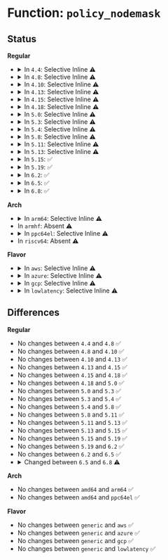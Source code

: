 # Function: <code>policy_nodemask</code>

## Status
<b>Regular</b>
<ul>
<li>
<details>
<summary>In <code>4.4</code>: Selective Inline ⚠️</summary>

```c
nodemask_t *policy_nodemask(gfp_t gfp, struct mempolicy *policy);
```

**Collision:** Unique Static

**Inline:** Selective

**Transformation:** False

**Instances:**

```
In mm/mempolicy.c (ffffffff811e0650)
Location: mm/mempolicy.c:1635
Inline: True
Direct callers:
  - mm/mempolicy.c:alloc_pages_current
  - mm/mempolicy.c:alloc_pages_vma
  - mm/mempolicy.c:alloc_pages_vma
  - mm/mempolicy.c:alloc_pages_vma
```
**Symbols:**

```
ffffffff811e0650-ffffffff811e06af: policy_nodemask (STB_LOCAL)
```
</details>
</li>
<li>
<details>
<summary>In <code>4.8</code>: Selective Inline ⚠️</summary>

```c
nodemask_t *policy_nodemask(gfp_t gfp, struct mempolicy *policy);
```

**Collision:** Unique Static

**Inline:** Selective

**Transformation:** False

**Instances:**

```
In mm/mempolicy.c (ffffffff811fe810)
Location: mm/mempolicy.c:1667
Inline: True
Direct callers:
  - mm/mempolicy.c:alloc_pages_current
  - mm/mempolicy.c:alloc_pages_vma
  - mm/mempolicy.c:alloc_pages_vma
```
**Symbols:**

```
ffffffff811fe810-ffffffff811fe86f: policy_nodemask (STB_LOCAL)
```
</details>
</li>
<li>
<details>
<summary>In <code>4.10</code>: Selective Inline ⚠️</summary>

```c
nodemask_t *policy_nodemask(gfp_t gfp, struct mempolicy *policy);
```

**Collision:** Unique Static

**Inline:** Selective

**Transformation:** False

**Instances:**

```
In mm/mempolicy.c (ffffffff8120f500)
Location: mm/mempolicy.c:1669
Inline: True
Direct callers:
  - mm/mempolicy.c:alloc_pages_current
  - mm/mempolicy.c:alloc_pages_vma
  - mm/mempolicy.c:alloc_pages_vma
```
**Symbols:**

```
ffffffff8120f500-ffffffff8120f57e: policy_nodemask (STB_LOCAL)
```
</details>
</li>
<li>
<details>
<summary>In <code>4.13</code>: Selective Inline ⚠️</summary>

```c
nodemask_t *policy_nodemask(gfp_t gfp, struct mempolicy *policy);
```

**Collision:** Unique Static

**Inline:** Selective

**Transformation:** False

**Instances:**

```
In mm/mempolicy.c (ffffffff8121ade0)
Location: mm/mempolicy.c:1594
Inline: True
Direct callers:
  - mm/mempolicy.c:alloc_pages_current
  - mm/mempolicy.c:alloc_pages_vma
  - mm/mempolicy.c:alloc_pages_vma
```
**Symbols:**

```
ffffffff8121ade0-ffffffff8121ae59: policy_nodemask (STB_LOCAL)
```
</details>
</li>
<li>
<details>
<summary>In <code>4.15</code>: Selective Inline ⚠️</summary>

```c
nodemask_t *policy_nodemask(gfp_t gfp, struct mempolicy *policy);
```

**Collision:** Unique Static

**Inline:** Selective

**Transformation:** False

**Instances:**

```
In mm/mempolicy.c (ffffffff81236000)
Location: mm/mempolicy.c:1651
Inline: True
Direct callers:
  - mm/mempolicy.c:alloc_pages_current
  - mm/mempolicy.c:alloc_pages_vma
  - mm/mempolicy.c:alloc_pages_vma
```
**Symbols:**

```
ffffffff81236000-ffffffff81236079: policy_nodemask (STB_LOCAL)
```
</details>
</li>
<li>
<details>
<summary>In <code>4.18</code>: Selective Inline ⚠️</summary>

```c
nodemask_t *policy_nodemask(gfp_t gfp, struct mempolicy *policy);
```

**Collision:** Unique Static

**Inline:** Selective

**Transformation:** False

**Instances:**

```
In mm/mempolicy.c (ffffffff81258fe0)
Location: mm/mempolicy.c:1708
Inline: True
Direct callers:
  - mm/mempolicy.c:alloc_pages_current
  - mm/mempolicy.c:alloc_pages_vma
  - mm/mempolicy.c:alloc_pages_vma
```
**Symbols:**

```
ffffffff81258fe0-ffffffff81259059: policy_nodemask (STB_LOCAL)
```
</details>
</li>
<li>
<details>
<summary>In <code>5.0</code>: Selective Inline ⚠️</summary>

```c
nodemask_t *policy_nodemask(gfp_t gfp, struct mempolicy *policy);
```

**Collision:** Unique Static

**Inline:** Selective

**Transformation:** False

**Instances:**

```
In mm/mempolicy.c (ffffffff8126d3e0)
Location: mm/mempolicy.c:1748
Inline: True
Direct callers:
  - mm/mempolicy.c:alloc_pages_current
  - mm/mempolicy.c:alloc_pages_vma
  - mm/mempolicy.c:alloc_pages_vma
```
**Symbols:**

```
ffffffff8126d3e0-ffffffff8126d459: policy_nodemask (STB_LOCAL)
```
</details>
</li>
<li>
<details>
<summary>In <code>5.3</code>: Selective Inline ⚠️</summary>

```c
nodemask_t *policy_nodemask(gfp_t gfp, struct mempolicy *policy);
```

**Collision:** Unique Static

**Inline:** Selective

**Transformation:** False

**Instances:**

```
In mm/mempolicy.c (ffffffff81288840)
Location: mm/mempolicy.c:1794
Inline: True
Direct callers:
  - mm/mempolicy.c:alloc_pages_current
  - mm/mempolicy.c:alloc_pages_vma
  - mm/mempolicy.c:alloc_pages_vma
```
**Symbols:**

```
ffffffff81288840-ffffffff812888b7: policy_nodemask (STB_LOCAL)
```
</details>
</li>
<li>
<details>
<summary>In <code>5.4</code>: Selective Inline ⚠️</summary>

```c
nodemask_t *policy_nodemask(gfp_t gfp, struct mempolicy *policy);
```

**Collision:** Unique Static

**Inline:** Selective

**Transformation:** False

**Instances:**

```
In mm/mempolicy.c (ffffffff812983b0)
Location: mm/mempolicy.c:1796
Inline: True
Direct callers:
  - mm/mempolicy.c:alloc_pages_current
  - mm/mempolicy.c:alloc_pages_vma
  - mm/mempolicy.c:alloc_pages_vma
```
**Symbols:**

```
ffffffff812983b0-ffffffff81298427: policy_nodemask (STB_LOCAL)
```
</details>
</li>
<li>
<details>
<summary>In <code>5.8</code>: Selective Inline ⚠️</summary>

```c
nodemask_t *policy_nodemask(gfp_t gfp, struct mempolicy *policy);
```

**Collision:** Unique Static

**Inline:** Selective

**Transformation:** False

**Instances:**

```
In mm/mempolicy.c (ffffffff812cbc00)
Location: mm/mempolicy.c:1893
Inline: True
Direct callers:
  - mm/mempolicy.c:alloc_pages_current
  - mm/mempolicy.c:alloc_pages_vma
  - mm/mempolicy.c:alloc_pages_vma
```
**Symbols:**

```
ffffffff812cbc00-ffffffff812cbc77: policy_nodemask (STB_LOCAL)
```
</details>
</li>
<li>
<details>
<summary>In <code>5.11</code>: Selective Inline ⚠️</summary>

```c
nodemask_t *policy_nodemask(gfp_t gfp, struct mempolicy *policy);
```

**Collision:** Unique Global

**Inline:** Selective

**Transformation:** False

**Instances:**

```
In mm/mempolicy.c (ffffffff812da9c0)
Location: mm/mempolicy.c:1869
Inline: True
Direct callers:
  - mm/hugetlb.c:allowed_mems_nr
  - mm/mempolicy.c:alloc_pages_current
  - mm/mempolicy.c:alloc_pages_vma
  - mm/mempolicy.c:alloc_pages_vma
```
**Symbols:**

```
ffffffff812da9c0-ffffffff812daa37: policy_nodemask (STB_GLOBAL)
```
</details>
</li>
<li>
<details>
<summary>In <code>5.13</code>: Selective Inline ⚠️</summary>

```c
nodemask_t *policy_nodemask(gfp_t gfp, struct mempolicy *policy);
```

**Collision:** Unique Global

**Inline:** Selective

**Transformation:** False

**Instances:**

```
In mm/mempolicy.c (ffffffff812e2220)
Location: mm/mempolicy.c:1883
Inline: True
Direct callers:
  - mm/mempolicy.c:alloc_pages
  - mm/mempolicy.c:alloc_pages_vma
  - mm/mempolicy.c:alloc_pages_vma
```
**Symbols:**

```
ffffffff812e2220-ffffffff812e2297: policy_nodemask (STB_GLOBAL)
```
</details>
</li>
<li>
<details>
<summary>In <code>5.15</code>: ✅</summary>

```c
nodemask_t *policy_nodemask(gfp_t gfp, struct mempolicy *policy);
```

**Collision:** Unique Global

**Inline:** No

**Transformation:** False

**Instances:**

```
In mm/mempolicy.c (ffffffff81329320)
Location: mm/mempolicy.c:1768
Inline: False
Direct callers:
  - mm/mempolicy.c:alloc_pages
  - mm/mempolicy.c:alloc_pages_vma
  - mm/mempolicy.c:alloc_pages_vma
```
**Symbols:**

```
ffffffff81329320-ffffffff813293a2: policy_nodemask (STB_GLOBAL)
```
</details>
</li>
<li>
<details>
<summary>In <code>5.19</code>: ✅</summary>

```c
nodemask_t *policy_nodemask(gfp_t gfp, struct mempolicy *policy);
```

**Collision:** Unique Global

**Inline:** No

**Transformation:** False

**Instances:**

```
In mm/mempolicy.c (ffffffff81398620)
Location: mm/mempolicy.c:1832
Inline: False
Direct callers:
  - mm/mempolicy.c:alloc_pages_bulk_array_mempolicy
  - mm/mempolicy.c:alloc_pages
  - mm/mempolicy.c:vma_alloc_folio
  - mm/mempolicy.c:vma_alloc_folio
```
**Symbols:**

```
ffffffff81398620-ffffffff813986cd: policy_nodemask (STB_GLOBAL)
```
</details>
</li>
<li>
<details>
<summary>In <code>6.2</code>: ✅</summary>

```c
nodemask_t *policy_nodemask(gfp_t gfp, struct mempolicy *policy);
```

**Collision:** Unique Global

**Inline:** No

**Transformation:** False

**Instances:**

```
In mm/mempolicy.c (ffffffff81418440)
Location: mm/mempolicy.c:1847
Inline: False
Direct callers:
  - mm/mempolicy.c:alloc_pages_bulk_array_mempolicy
  - mm/mempolicy.c:alloc_pages
  - mm/mempolicy.c:vma_alloc_folio
  - mm/mempolicy.c:vma_alloc_folio
```
**Symbols:**

```
ffffffff81418440-ffffffff814184ed: policy_nodemask (STB_GLOBAL)
```
</details>
</li>
<li>
<details>
<summary>In <code>6.5</code>: ✅</summary>

```c
nodemask_t *policy_nodemask(gfp_t gfp, struct mempolicy *policy);
```

**Collision:** Unique Global

**Inline:** No

**Transformation:** False

**Instances:**

```
In mm/mempolicy.c (ffffffff8144b990)
Location: mm/mempolicy.c:1858
Inline: False
Direct callers:
  - mm/mempolicy.c:alloc_pages_bulk_array_mempolicy
  - mm/mempolicy.c:alloc_pages
  - mm/mempolicy.c:vma_alloc_folio
  - mm/mempolicy.c:vma_alloc_folio
```
**Symbols:**

```
ffffffff8144b990-ffffffff8144ba3d: policy_nodemask (STB_GLOBAL)
```
</details>
</li>
<li>
<details>
<summary>In <code>6.8</code>: ✅</summary>

```c
nodemask_t *policy_nodemask(gfp_t gfp, struct mempolicy *pol, long unsigned int ilx, int *nid);
```

**Collision:** Unique Static

**Inline:** No

**Transformation:** False

**Instances:**

```
In mm/mempolicy.c (ffffffff81482670)
Location: mm/mempolicy.c:1920
Inline: False
Direct callers:
  - mm/mempolicy.c:alloc_pages_bulk_array_mempolicy
  - mm/mempolicy.c:alloc_pages_mpol
  - mm/mempolicy.c:huge_node
  - mm/mempolicy.c:alloc_migration_target_by_mpol
```
**Symbols:**

```
ffffffff81482670-ffffffff814827b4: policy_nodemask (STB_LOCAL)
```
</details>
</li>
</ul>
<b>Arch</b>
<ul>
<li>
<details>
<summary>In <code>arm64</code>: Selective Inline ⚠️</summary>

```c
nodemask_t *policy_nodemask(gfp_t gfp, struct mempolicy *policy);
```

**Collision:** Unique Static

**Inline:** Selective

**Transformation:** False

**Instances:**

```
In mm/mempolicy.c (ffff800010337178)
Location: mm/mempolicy.c:1796
Inline: True
Direct callers:
  - mm/mempolicy.c:alloc_pages_current
  - mm/mempolicy.c:alloc_pages_vma
  - mm/mempolicy.c:alloc_pages_vma
```
**Symbols:**

```
ffff800010337178-ffff80001033720c: policy_nodemask (STB_LOCAL)
```
</details>
</li>
<li>
In <code>armhf</code>: Absent ⚠️
</li>
<li>
<details>
<summary>In <code>ppc64el</code>: Selective Inline ⚠️</summary>

```c
nodemask_t *policy_nodemask(gfp_t gfp, struct mempolicy *policy);
```

**Collision:** Unique Static

**Inline:** Selective

**Transformation:** False

**Instances:**

```
In mm/mempolicy.c (c000000000411850)
Location: mm/mempolicy.c:1796
Inline: True
Direct callers:
  - mm/mempolicy.c:alloc_pages_current
  - mm/mempolicy.c:alloc_pages_vma
  - mm/mempolicy.c:alloc_pages_vma
```
**Symbols:**

```
c000000000411850-c000000000411934: policy_nodemask (STB_LOCAL)
```
</details>
</li>
<li>
In <code>riscv64</code>: Absent ⚠️
</li>
</ul>
<b>Flavor</b>
<ul>
<li>
<details>
<summary>In <code>aws</code>: Selective Inline ⚠️</summary>

```c
nodemask_t *policy_nodemask(gfp_t gfp, struct mempolicy *policy);
```

**Collision:** Unique Static

**Inline:** Selective

**Transformation:** False

**Instances:**

```
In mm/mempolicy.c (ffffffff81290990)
Location: mm/mempolicy.c:1796
Inline: True
Direct callers:
  - mm/mempolicy.c:alloc_pages_current
  - mm/mempolicy.c:alloc_pages_vma
  - mm/mempolicy.c:alloc_pages_vma
```
**Symbols:**

```
ffffffff81290990-ffffffff81290a07: policy_nodemask (STB_LOCAL)
```
</details>
</li>
<li>
<details>
<summary>In <code>azure</code>: Selective Inline ⚠️</summary>

```c
nodemask_t *policy_nodemask(gfp_t gfp, struct mempolicy *policy);
```

**Collision:** Unique Static

**Inline:** Selective

**Transformation:** False

**Instances:**

```
In mm/mempolicy.c (ffffffff81282610)
Location: mm/mempolicy.c:1796
Inline: True
Direct callers:
  - mm/mempolicy.c:alloc_pages_current
  - mm/mempolicy.c:alloc_pages_vma
  - mm/mempolicy.c:alloc_pages_vma
```
**Symbols:**

```
ffffffff81282610-ffffffff81282687: policy_nodemask (STB_LOCAL)
```
</details>
</li>
<li>
<details>
<summary>In <code>gcp</code>: Selective Inline ⚠️</summary>

```c
nodemask_t *policy_nodemask(gfp_t gfp, struct mempolicy *policy);
```

**Collision:** Unique Static

**Inline:** Selective

**Transformation:** False

**Instances:**

```
In mm/mempolicy.c (ffffffff8128e7a0)
Location: mm/mempolicy.c:1796
Inline: True
Direct callers:
  - mm/mempolicy.c:alloc_pages_current
  - mm/mempolicy.c:alloc_pages_vma
  - mm/mempolicy.c:alloc_pages_vma
```
**Symbols:**

```
ffffffff8128e7a0-ffffffff8128e817: policy_nodemask (STB_LOCAL)
```
</details>
</li>
<li>
<details>
<summary>In <code>lowlatency</code>: Selective Inline ⚠️</summary>

```c
nodemask_t *policy_nodemask(gfp_t gfp, struct mempolicy *policy);
```

**Collision:** Unique Static

**Inline:** Selective

**Transformation:** False

**Instances:**

```
In mm/mempolicy.c (ffffffff8129e6a0)
Location: mm/mempolicy.c:1796
Inline: True
Direct callers:
  - mm/mempolicy.c:alloc_pages_current
  - mm/mempolicy.c:alloc_pages_vma
  - mm/mempolicy.c:alloc_pages_vma
```
**Symbols:**

```
ffffffff8129e6a0-ffffffff8129e717: policy_nodemask (STB_LOCAL)
```
</details>
</li>
</ul>

## Differences
<b>Regular</b>
<ul>
<li>
No changes between <code>4.4</code> and <code>4.8</code> ✅
</li>
<li>
No changes between <code>4.8</code> and <code>4.10</code> ✅
</li>
<li>
No changes between <code>4.10</code> and <code>4.13</code> ✅
</li>
<li>
No changes between <code>4.13</code> and <code>4.15</code> ✅
</li>
<li>
No changes between <code>4.15</code> and <code>4.18</code> ✅
</li>
<li>
No changes between <code>4.18</code> and <code>5.0</code> ✅
</li>
<li>
No changes between <code>5.0</code> and <code>5.3</code> ✅
</li>
<li>
No changes between <code>5.3</code> and <code>5.4</code> ✅
</li>
<li>
No changes between <code>5.4</code> and <code>5.8</code> ✅
</li>
<li>
No changes between <code>5.8</code> and <code>5.11</code> ✅
</li>
<li>
No changes between <code>5.11</code> and <code>5.13</code> ✅
</li>
<li>
No changes between <code>5.13</code> and <code>5.15</code> ✅
</li>
<li>
No changes between <code>5.15</code> and <code>5.19</code> ✅
</li>
<li>
No changes between <code>5.19</code> and <code>6.2</code> ✅
</li>
<li>
No changes between <code>6.2</code> and <code>6.5</code> ✅
</li>
<li>
<details>
<summary>Changed between <code>6.5</code> and <code>6.8</code> ⚠️</summary>
<ul>
<li>
<b>Param added. </b>
<code>struct mempolicy *pol</code>
</li>
<li>
<b>Param added. </b>
<code>long unsigned int ilx</code>
</li>
<li>
<b>Param added. </b>
<code>int *nid</code>
</li>
<li>
<b>Param removed. </b>
<code>struct mempolicy *policy</code>
</li>
</ul>
</details>
</li>
</ul>
<b>Arch</b>
<ul>
<li>
No changes between <code>amd64</code> and <code>arm64</code> ✅
</li>
<li>
No changes between <code>amd64</code> and <code>ppc64el</code> ✅
</li>
</ul>
<b>Flavor</b>
<ul>
<li>
No changes between <code>generic</code> and <code>aws</code> ✅
</li>
<li>
No changes between <code>generic</code> and <code>azure</code> ✅
</li>
<li>
No changes between <code>generic</code> and <code>gcp</code> ✅
</li>
<li>
No changes between <code>generic</code> and <code>lowlatency</code> ✅
</li>
</ul>
